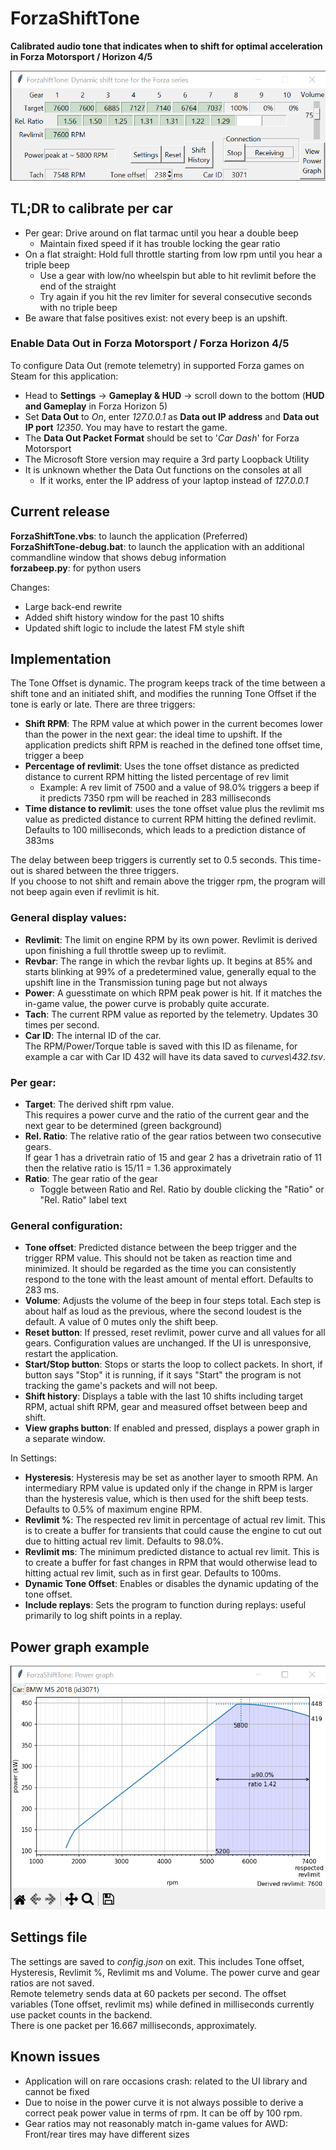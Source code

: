 # ForzaShiftTone

**Calibrated audio tone that indicates when to shift for optimal acceleration in Forza Motorsport / Horizon 4/5**

![example v0.90 BMW M5 2018](images/sample-BMW-M5-2018-16-1.png)

## TL;DR to calibrate per car

- Per gear: Drive around on flat tarmac until you hear a double beep
  - Maintain fixed speed if it has trouble locking the gear ratio
- On a flat straight: Hold full throttle starting from low rpm until you hear a triple beep
  - Use a gear with low/no wheelspin but able to hit revlimit before the end of the straight
  - Try again if you hit the rev limiter for several consecutive seconds with no triple beep
- Be aware that false positives exist: not every beep is an upshift.

### Enable Data Out in Forza Motorsport / Forza Horizon 4/5

To configure Data Out (remote telemetry) in supported Forza games on Steam for this application: 
- Head to **Settings** -> **Gameplay & HUD** -> scroll down to the bottom (**HUD and Gameplay** in Forza Horizon 5)
- Set **Data Out** to _On_, enter _127.0.0.1_ as **Data out IP address** and **Data out IP port** _12350_. You may have to restart the game.
- The **Data Out Packet Format** should be set to '_Car Dash_' for Forza Motorsport
- The Microsoft Store version may require a 3rd party Loopback Utility
- It is unknown whether the Data Out functions on the consoles at all
  - If it works, enter the IP address of your laptop instead of _127.0.0.1_

## Current release
**ForzaShiftTone.vbs**: to launch the application (Preferred)  
**ForzaShiftTone-debug.bat**: to launch the application with an additional commandline window that shows debug information  
**forzabeep.py**: for python users

Changes:  
- Large back-end rewrite
- Added shift history window for the past 10 shifts
- Updated shift logic to include the latest FM style shift

## Implementation

The Tone Offset is dynamic. The program keeps track of the time between a shift tone and an initiated shift, and modifies the running Tone Offset if the tone is early or late.
There are three triggers:
- **Shift RPM**: The RPM value at which power in the current becomes lower than the power in the next gear: the ideal time to upshift. If the application predicts shift RPM is reached in the defined tone offset time, trigger a beep
- **Percentage of revlimit**: Uses the tone offset distance as predicted distance to current RPM hitting the listed percentage of rev limit
  - Example: A rev limit of 7500 and a value of 98.0% triggers a beep if it predicts 7350 rpm will be reached in 283 milliseconds
- **Time distance to revlimit**: uses the tone offset value plus the revlimit ms value as predicted distance to current RPM hitting the defined revlimit. Defaults to 100 milliseconds, which leads to a prediction distance of 383ms

The delay between beep triggers is currently set to 0.5 seconds. This time-out is shared between the three triggers.  
If you choose to not shift and remain above the trigger rpm, the program will not beep again even if revlimit is hit.

### General display values:

- **Revlimit**: The limit on engine RPM by its own power. Revlimit is derived upon finishing a full throttle sweep up to revlimit.
- **Revbar**: The range in which the revbar lights up. It begins at 85% and starts blinking at 99% of a predetermined value, generally equal to the upshift line in the Transmission tuning page but not always
- **Power**: A guesstimate on which RPM peak power is hit. If it matches the in-game value, the power curve is probably quite accurate.
- **Tach**: The current RPM value as reported by the telemetry. Updates 30 times per second.
- **Car ID**: The internal ID of the car.  
  The RPM/Power/Torque table is saved with this ID as filename, for example a car with Car ID 432 will have its data saved to _curves\432.tsv_.

### Per gear:

- **Target**: The derived shift rpm value.  
This requires a power curve and the ratio of the current gear and the next gear to be determined (green background)
- **Rel. Ratio**: The relative ratio of the gear ratios between two consecutive gears.  
If gear 1 has a drivetrain ratio of 15 and gear 2 has a drivetrain ratio of 11 then the relative ratio is 15/11 = 1.36 approximately
- **Ratio**: The gear ratio of the gear
  - Toggle between Ratio and Rel. Ratio by double clicking the "Ratio" or "Rel. Ratio" label text

### General configuration:

- **Tone offset**: Predicted distance between the beep trigger and the trigger RPM value. This should not be taken as reaction time and minimized. It should be regarded as the time you can consistently respond to the tone with the least amount of mental effort. Defaults to 283 ms.
- **Volume**: Adjusts the volume of the beep in four steps total. Each step is about half as loud as the previous, where the second loudest is the default. A value of 0 mutes only the shift beep.
- **Reset button**: If pressed, reset revlimit, power curve and all values for all gears. Configuration values are unchanged. If the UI is unresponsive, restart the application.
- **Start/Stop button**: Stops or starts the loop to collect packets. In short, if button says "Stop" it is running, if it says "Start" the program is not tracking the game's packets and will not beep.
- **Shift history**: Displays a table with the last 10 shifts including target RPM, actual shift RPM, gear and measured offset between beep and shift.
- **View graphs button**: If enabled and pressed, displays a power graph in a separate window. 

In Settings:  
- **Hysteresis**: Hysteresis may be set as another layer to smooth RPM. An intermediary RPM value is updated only if the change in RPM is larger than the hysteresis value, which is then used for the shift beep tests. Defaults to 0.5% of maximum engine RPM.
- **Revlimit %**: The respected rev limit in percentage of actual rev limit. This is to create a buffer for transients that could cause the engine to cut out due to hitting actual rev limit. Defaults to 98.0%.
- **Revlimit ms**: The minimum predicted distance to actual rev limit. This is to create a buffer for fast changes in RPM that would otherwise lead to hitting actual rev limit, such as in first gear. Defaults to 100ms.
- **Dynamic Tone Offset**: Enables or disables the dynamic updating of the tone offset.
- **Include replays**: Sets the program to function during replays: useful primarily to log shift points in a replay.

## Power graph example
![example v0.90 BMW M5 2018 power graph](images/sample-BMW-M5-2018-16-2.png)

## Settings file

The settings are saved to _config.json_ on exit. This includes Tone offset, Hysteresis, Revlimit %, Revlimit ms and Volume. The power curve and gear ratios are not saved.  
Remote telemetry sends data at 60 packets per second. The offset variables (Tone offset, revlimit ms) while defined in milliseconds currently use packet counts in the backend.  
There is one packet per 16.667 milliseconds, approximately.

## Known issues
- Application will on rare occasions crash: related to the UI library and cannot be fixed
- Due to noise in the power curve it is not always possible to derive a correct peak power value in terms of rpm. It can be off by 100 rpm.
- Gear ratios may not reasonably match in-game values for AWD: Front/rear tires may have different sizes
